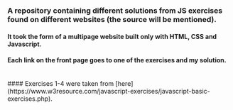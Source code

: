 ### A repository containing different solutions from JS exercises found on different websites (the source will be mentioned).
#### It took the form of a multipage website built only with HTML, CSS and Javascript.
#### Each link on the front page goes to one of the exercises and my solution.
</br>
#### Exercises 1-4 were taken from [here](https://www.w3resource.com/javascript-exercises/javascript-basic-exercises.php).
